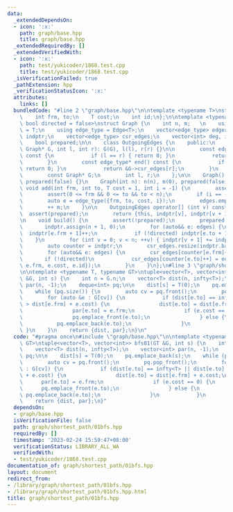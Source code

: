 ```yaml
---
data:
  _extendedDependsOn:
  - icon: ':x:'
    path: graph/base.hpp
    title: graph/base.hpp
  _extendedRequiredBy: []
  _extendedVerifiedWith:
  - icon: ':x:'
    path: test/yukicoder/1868.test.cpp
    title: test/yukicoder/1868.test.cpp
  _isVerificationFailed: true
  _pathExtension: hpp
  _verificationStatusIcon: ':x:'
  attributes:
    links: []
  bundledCode: "#line 2 \"graph/base.hpp\"\n\ntemplate <typename T>\nstruct Edge {\n\
    \    int frm, to;\n    T cost;\n    int id;\n};\n\ntemplate <typename T = int,\
    \ bool directed = false>\nstruct Graph {\n    int n, m;   \n    using cost_type\
    \ = T;\n    using edge_type = Edge<T>;\n    vector<edge_type> edges;\n    vector<int>\
    \ indptr;\n    vector<edge_type> csr_edges;\n    vector<int> deg, indeg, outdeg;\n\
    \    bool prepared;\n\n    class OutgoingEdges {\n    public:\n        OutgoingEdges(const\
    \ Graph* G, int l, int r): G(G), l(l), r(r) {}\n\n        const edge_type* begin()\
    \ const {\n            if (l == r) { return 0; }\n            return &G->csr_edges[l];\n\
    \        }\n        const edge_type* end() const {\n            if (l == r) {\
    \ return 0; }\n            return &G->csr_edges[r];\n        }\n    \n    private:\n\
    \        const Graph* G;\n        int l, r;\n    };\n\n    Graph(): n(0), m(0),\
    \ prepared(false) {}\n    Graph(int n): n(n), m(0), prepared(false) {}\n\n   \
    \ void add(int frm, int to, T cost = 1, int i = -1) {\n        assert(!prepared);\n\
    \        assert(0 <= frm && 0 <= to && to < n);\n        if (i == -1) i = m;\n\
    \        auto e = edge_type({frm, to, cost, i});\n        edges.emplace_back(e);\n\
    \        ++ m;\n    }\n\n    OutgoingEdges operator[] (int v) const {\n      \
    \  assert(prepared);\n        return {this, indptr[v], indptr[v + 1]};\n    }\n\
    \n    void build() {\n        assert(!prepared);\n        prepared = true;\n \
    \       indptr.assign(n + 1, 0);\n        for (auto&& e: edges) {\n          \
    \  indptr[e.frm + 1]++;\n            if (!directed) indptr[e.to + 1]++;\n    \
    \    }\n        for (int v = 0; v < n; ++v) { indptr[v + 1] += indptr[v]; }\n\
    \        auto counter = indptr;\n        csr_edges.resize(indptr.back() + 1);\n\
    \        for (auto&& e: edges) {\n        csr_edges[counter[e.frm]++] = e;\n \
    \       if (!directed)\n            csr_edges[counter[e.to]++] = edge_type({e.to,\
    \ e.frm, e.cost, e.id});\n        }\n    }\n};\n#line 3 \"graph/shortest_path/01bfs.hpp\"\
    \n\ntemplate <typename T, typename GT>\ntuple<vector<T>, vector<int>> bfs01(GT\
    \ &G, int s) {\n    int n = G.n;\n    vector<T> dist(n, infty<T>);\n    vector<int>\
    \ par(n, -1);\n    deque<int> pq;\n\n    dist[s] = T(0);\n    pq.emplace_back(s);\n\
    \    while (pq.size()) {\n        auto cv = pq.front();\n        pq.pop_front();\n\
    \        for (auto &e : G[cv]) {\n            if (dist[e.to] == infty<T> || dist[e.to]\
    \ > dist[e.frm] + e.cost) {\n                dist[e.to] = dist[e.frm] + e.cost;\n\
    \                par[e.to] = e.frm;\n                if (e.cost == 0) {\n    \
    \                pq.emplace_front(e.to);\n                } else {\n         \
    \           pq.emplace_back(e.to);\n                }\n            }\n       \
    \ }\n    }\n    return {dist, par};\n}\n"
  code: "#pragma once\n#include \"graph/base.hpp\"\n\ntemplate <typename T, typename\
    \ GT>\ntuple<vector<T>, vector<int>> bfs01(GT &G, int s) {\n    int n = G.n;\n\
    \    vector<T> dist(n, infty<T>);\n    vector<int> par(n, -1);\n    deque<int>\
    \ pq;\n\n    dist[s] = T(0);\n    pq.emplace_back(s);\n    while (pq.size()) {\n\
    \        auto cv = pq.front();\n        pq.pop_front();\n        for (auto &e\
    \ : G[cv]) {\n            if (dist[e.to] == infty<T> || dist[e.to] > dist[e.frm]\
    \ + e.cost) {\n                dist[e.to] = dist[e.frm] + e.cost;\n          \
    \      par[e.to] = e.frm;\n                if (e.cost == 0) {\n              \
    \      pq.emplace_front(e.to);\n                } else {\n                   \
    \ pq.emplace_back(e.to);\n                }\n            }\n        }\n    }\n\
    \    return {dist, par};\n}"
  dependsOn:
  - graph/base.hpp
  isVerificationFile: false
  path: graph/shortest_path/01bfs.hpp
  requiredBy: []
  timestamp: '2023-02-24 15:59:47+08:00'
  verificationStatus: LIBRARY_ALL_WA
  verifiedWith:
  - test/yukicoder/1868.test.cpp
documentation_of: graph/shortest_path/01bfs.hpp
layout: document
redirect_from:
- /library/graph/shortest_path/01bfs.hpp
- /library/graph/shortest_path/01bfs.hpp.html
title: graph/shortest_path/01bfs.hpp
---
```

